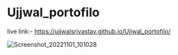 # Ujjwal_portofilo

live link:- https://ujjwalsrivastav.github.io/Ujjwal_portofilo/

![Screenshot_20221101_101028](https://user-images.githubusercontent.com/87747687/199160101-0d2e5177-d0ac-40a5-83fa-280e99577162.png)
